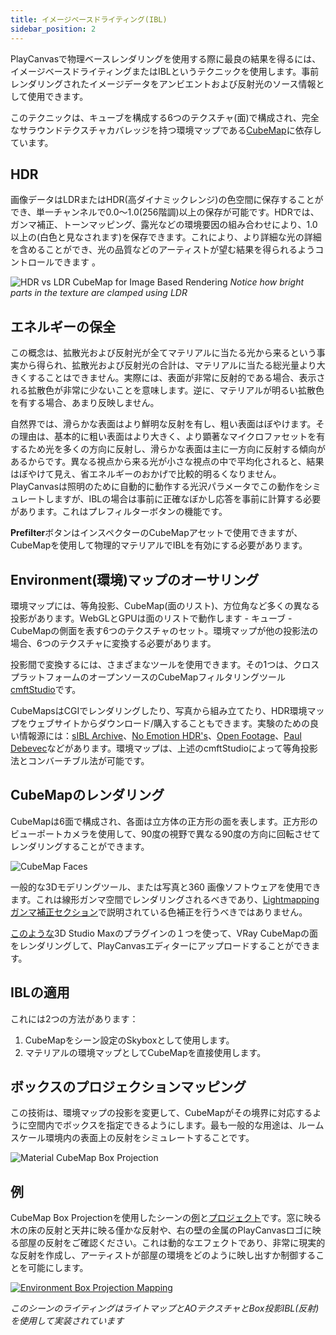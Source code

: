 ```yaml
---
title: イメージベースドライティング(IBL)
sidebar_position: 2
---
```


PlayCanvasで物理ベースレンダリングを使用する際に最良の結果を得るには、イメージベースドライティングまたはIBLというテクニックを使用します。事前レンダリングされたイメージデータをアンビエントおよび反射光のソース情報として使用できます。

このテクニックは、キューブを構成する6つのテクスチャ(面)で構成され、完全なサラウンドテクスチャカバレッジを持つ環境マップである[CubeMap][3]に依存しています。

## HDR

画像データはLDRまたはHDR(高ダイナミックレンジ)の色空間に保存することができ、単一チャンネルで0.0〜1.0(256階調)以上の保存が可能です。HDRでは、ガンマ補正、トーンマッピング、露光などの環境要因の組み合わせにより、1.0以上の(白色と見なされます)を保存できます。これにより、より詳細な光の詳細を含めることができ、光の品質などのアーティストが望む結果を得られるようコントロールできます 。

![HDR vs LDR CubeMap for Image Based Rendering](/img/user-manual/graphics/physical-rendering/ibl-hdr-ldr.jpg)
*Notice how bright parts in the texture are clamped using LDR*

## エネルギーの保全

この概念は、拡散光および反射光が全てマテリアルに当たる光から来るという事実から得られ、拡散光および反射光の合計は、マテリアルに当たる総光量より大きくすることはできません。実際には、表面が非常に反射的である場合、表示される拡散色が非常に少ないことを意味します。逆に、マテリアルが明るい拡散色を有する場合、あまり反映しません。

自然界では、滑らかな表面はより鮮明な反射を有し、粗い表面はぼやけます。その理由は、基本的に粗い表面はより大きく、より顕著なマイクロファセットを有するため光を多くの方向に反射し、滑らかな表面は主に一方向に反射する傾向があるからです。異なる視点から来る光が小さな視点の中で平均化されると、結果はぼやけて見え、省エネルギーのおかげで比較的明るくなりません。PlayCanvasは照明のために自動的に動作する光沢パラメータでこの動作をシミュレートしますが、IBLの場合は事前に正確なぼかし応答を事前に計算する必要があります。これはプレフィルターボタンの機能です。

**Prefilter**ボタンはインスペクターのCubeMapアセットで使用できますが、CubeMapを使用して物理的マテリアルでIBLを有効にする必要があります。

## Environment(環境)マップのオーサリング

環境マップには、等角投影、CubeMap(面のリスト)、方位角など多くの異なる投影があります。WebGLとGPUは面のリストで動作します - キューブ - CubeMapの側面を表す6つのテクスチャのセット。環境マップが他の投影法の場合、6つのテクスチャに変換する必要があります。

投影間で変換するには、さまざまなツールを使用できます。その1つは、クロスプラットフォームのオープンソースのCubeMapフィルタリングツール[cmftStudio][0]です。

CubeMapsはCGIでレンダリングしたり、写真から組み立てたり、HDR環境マップをウェブサイトからダウンロード/購入することもできます。実験のための良い情報源には：[sIBL Archive][6]、[No Emotion HDR's][10]、[Open Footage][11]、[Paul Debevec][12]などがあります。環境マップは、上述のcmftStudioによって等角投影法とコンバーチブル法が可能です。

## CubeMapのレンダリング

CubeMapは6面で構成され、各面は立方体の正方形の面を表します。正方形のビューポートカメラを使用して、90度の視野で異なる90度の方向に回転させてレンダリングすることができます。

![CubeMap Faces](/img/user-manual/graphics/physical-rendering/cubemap-faces.jpg)

一般的な3Dモデリングツール、または写真と360 画像ソフトウェアを使用できます。これは線形ガンマ空間でレンダリングされるべきであり、[Lightmapping ガンマ補正セクション][1]で説明されている色補正を行うべきではありません。

[このような][2]3D Studio Maxのプラグインの１つを使って、VRay CubeMapの面をレンダリングして、PlayCanvasエディターにアップロードすることができます。

## IBLの適用

これには2つの方法があります：

1. CubeMapをシーン設定のSkyboxとして使用します。
2. マテリアルの環境マップとしてCubeMapを直接使用します。

## ボックスのプロジェクションマッピング

この技術は、環境マップの投影を変更して、CubeMapがその境界に対応するように空間内でボックスを指定できるようにします。最も一般的な用途は、ルームスケール環境内の表面上の反射をシミュレートすることです。

![Material CubeMap Box Projection](/img/user-manual/graphics/physical-rendering/cubemap-box-projection.png)

## 例

CubeMap Box Projectionを使用したシーンの[例][7]と[プロジェクト][8]です。窓に映る木の床の反射と天井に映る僅かな反射や、右の壁の金属のPlayCanvasロゴに映る部屋の反射をご確認ください。これは動的なエフェクトであり、非常に現実的な反射を作成し、アーティストが部屋の環境をどのように映し出すか制御することを可能にします。

[![Environment Box Projection Mapping](/img/user-manual/graphics/lighting/lightmapping/playcanvas-lightmapping-scene.jpg)][7]

*このシーンのライティングはライトマップとAOテクスチャとBox投影IBL(反射)を使用して実装されています*

[0]: https://github.com/dariomanesku/cmftStudio
[1]: /user-manual/graphics/lighting/lightmapping/#gamma-correction
[2]: http://www.scriptspot.com/3ds-max/scripts/vray-cubemap-generator-for-unity
[3]: /user-manual/assets/types/cubemap/
[6]: http://www.hdrlabs.com/sibl/archive.html
[7]: https://playcanv.as/p/zdkARz26/
[8]: https://playcanvas.com/project/446587/overview/archviz-example
[10]: http://noemotionhdrs.net/
[11]: https://www.openfootage.net/?tag=hdri
[12]: https://www.pauldebevec.com/Probes/
